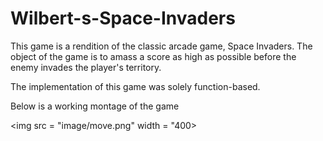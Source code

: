 # Wilbert-s-Space-Invaders

This game is a rendition of the classic arcade game, Space Invaders. The object of the game is to amass a score as high as possible before the enemy invades the player's territory.

The implementation of this game was solely function-based.

Below is a working montage of the game

<img src = "image/move.png" width = "400>




